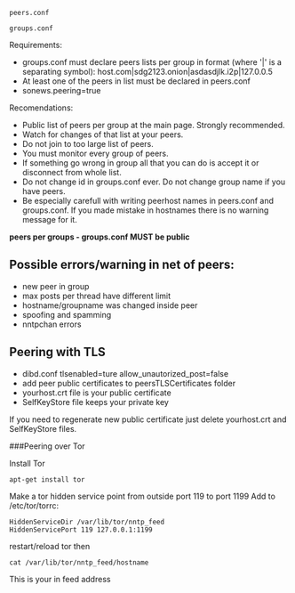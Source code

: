 `peers.conf`

`groups.conf`


Requirements:

* groups.conf must declare peers lists per group in format (where '|' is a separating symbol):
host.com|sdg2123.onion|asdasdjlk.i2p|127.0.0.5
* At least one of the peers in list must be declared in peers.conf
* sonews.peering=true


Recomendations:

* Public list of peers per group at the main page. Strongly recommended.
* Watch for changes of that list at your peers.
* Do not join to too large list of peers.
* You must monitor every group of peers.
* If something go wrong in group all that you can do is accept it or disconnect from whole list.
* Do not change id in groups.conf ever. Do not change group name if you have peers.
* Be especially carefull with writing peerhost names in peers.conf and groups.conf. If you made mistake in hostnames there is no warning message for it.

**peers per groups - groups.conf MUST be public**


Possible errors/warning in net of peers:
------------------------
* new peer in group
* max posts per thread have different limit
* hostname/groupname was changed inside peer
* spoofing and spamming
* nntpchan errors

Peering with TLS
----------
- dibd.conf tlsenabled=ture allow_unautorized_post=false
- add peer public certificates to peersTLSCertificates folder
- yourhost.crt file is your public certificate
- SelfKeyStore file keeps your private key

If you need to regenerate new public certificate just delete yourhost.crt and SelfKeyStore files.

###Peering over Tor

Install Tor

    apt-get install tor

Make a tor hidden service point from outside port 119 to port 1199
Add to /etc/tor/torrc:

    HiddenServiceDir /var/lib/tor/nntp_feed
    HiddenServicePort 119 127.0.0.1:1199

restart/reload tor then

    cat /var/lib/tor/nntp_feed/hostname

This is your in feed address
